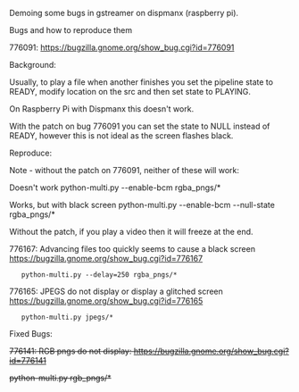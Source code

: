 Demoing some bugs in gstreamer on dispmanx (raspberry pi).


Bugs and how to reproduce them

776091: https://bugzilla.gnome.org/show_bug.cgi?id=776091

Background:

Usually, to play a file when another finishes you set the pipeline state
to READY, modify location on the src and then set state to PLAYING.

On Raspberry Pi with Dispmanx this doesn't work.

With the patch on bug 776091 you can set the state to NULL instead of READY,
however this is not ideal as the screen flashes black.

Reproduce:

Note - without the patch on 776091, neither of these will work:

Doesn't work
python-multi.py --enable-bcm rgba_pngs/*

Works, but with black screen
python-multi.py --enable-bcm --null-state rgba_pngs/*

Without the patch, if you play a video then it will freeze at the end.

776167: Advancing files too quickly seems to cause a black screen
       https://bugzilla.gnome.org/show_bug.cgi?id=776167

       python-multi.py --delay=250 rgba_pngs/*

776165: JPEGS do not display or display a glitched screen
       https://bugzilla.gnome.org/show_bug.cgi?id=776165

       python-multi.py jpegs/*


Fixed Bugs:

~~776141: RGB pngs do not display: https://bugzilla.gnome.org/show_bug.cgi?id=776141~~

~~python-multi.py rgb_pngs/*~~


